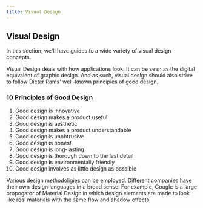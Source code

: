 ```yaml
---
title: Visual Design
---
```

## Visual Design

In this section, we'll have guides to a wide variety of visual design concepts.

Visual Design deals with how applications look. It can be seen as the digital equivalent of graphic design. And as such, visual design should also strive to follow Dieter Rams' well-known principles of good design.

### 10 Principles of Good Design
1. Good design is innovative
2. Good design makes a product useful
3. Good design is aesthetic
4. Good design makes a product understandable
5. Good design is unobtrusive
6. Good design is honest
7. Good design is long-lasting
8. Good design is thorough down to the last detail
9. Good design is environmentally friendly
10. Good design involves as little design as possible

Various design methodoligies can be employed. Different companies have their own design languages in a broad sense. For example, Google is a large propogator of Material Design in which design elements are made to look like real materials with the same flow and shadow effects.
